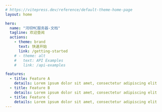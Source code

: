 ```yaml
---
# https://vitepress.dev/reference/default-theme-home-page
layout: home

hero:
  name: "河坝MC服务器-文档"
  tagline: 欢迎查阅
  actions:
    - theme: brand
      text: 快速开始
      link: /getting-started
    # - theme: alt
    #   text: API Examples
    #   link: /api-examples

features:
  - title: Feature A
    details: Lorem ipsum dolor sit amet, consectetur adipiscing elit
  - title: Feature B
    details: Lorem ipsum dolor sit amet, consectetur adipiscing elit
  - title: Feature C
    details: Lorem ipsum dolor sit amet, consectetur adipiscing elit
---
```


